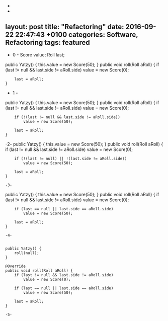 -
-
layout: post
title:  "Refactoring"
date:   2016-09-22 22:47:43 +0100
categories: Software, Refactoring
tags: featured
---

- 0 -
Score value;
Roll  last;

public Yatzy() {
    this.value = new Score(50);
}
    public void roll(Roll aRoll) {
        if (last != null && last.side != aRoll.side)
            value = new Score(0);

        last = aRoll;
    }

- 1 -

public Yatzy() {
    this.value = new Score(50);
}
public void roll(Roll aRoll) {
        if (last != null && last.side != aRoll.side)
            value = new Score(0);

        if (!(last != null && last.side != aRoll.side))
            value = new Score(50);

        last = aRoll;
    }

-2-
public Yatzy() {
    this.value = new Score(50);
}
public void roll(Roll aRoll) {
        if (last != null && last.side != aRoll.side)
            value = new Score(0);

        if (!(last != null) || !(last.side != aRoll.side))
            value = new Score(50);

        last = aRoll;
    }

    -3-
public Yatzy() {
    this.value = new Score(50);
}
    public void roll(Roll aRoll) {
        if (last != null && last.side != aRoll.side)
            value = new Score(0);

        if (last == null || last.side == aRoll.side)
            value = new Score(50);

        last = aRoll;
    }

    -4-


    public Yatzy() {
        roll(null);
    }

    @Override
    public void roll(Roll aRoll) {
        if (last != null && last.side != aRoll.side)
            value = new Score(0);

        if (last == null || last.side == aRoll.side)
            value = new Score(50);

        last = aRoll;
    }

    -5-
